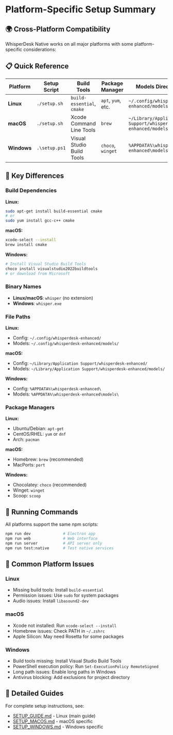 # Platform-Specific Setup Summary

## 🌍 Cross-Platform Compatibility

WhisperDesk Native works on all major platforms with some platform-specific considerations:

## 📋 Quick Reference

| Platform | Setup Script | Build Tools | Package Manager | Models Directory |
|----------|-------------|-------------|-----------------|------------------|
| **Linux** | `./setup.sh` | `build-essential`, `cmake` | `apt`, `yum`, etc. | `~/.config/whisperdesk-enhanced/models/` |
| **macOS** | `./setup.sh` | Xcode Command Line Tools | `brew` | `~/Library/Application Support/whisperdesk-enhanced/models/` |
| **Windows** | `.\setup.ps1` | Visual Studio Build Tools | `choco`, `winget` | `%APPDATA%\whisperdesk-enhanced\models\` |

## 🔧 Key Differences

### Build Dependencies

**Linux:**
```bash
sudo apt-get install build-essential cmake
# or
sudo yum install gcc-c++ cmake
```

**macOS:**
```bash
xcode-select --install
brew install cmake
```

**Windows:**
```powershell
# Install Visual Studio Build Tools
choco install visualstudio2022buildtools
# or download from Microsoft
```

### Binary Names

- **Linux/macOS**: `whisper` (no extension)
- **Windows**: `whisper.exe`

### File Paths

**Linux:**
- Config: `~/.config/whisperdesk-enhanced/`
- Models: `~/.config/whisperdesk-enhanced/models/`

**macOS:**
- Config: `~/Library/Application Support/whisperdesk-enhanced/`
- Models: `~/Library/Application Support/whisperdesk-enhanced/models/`

**Windows:**
- Config: `%APPDATA%\whisperdesk-enhanced\`
- Models: `%APPDATA%\whisperdesk-enhanced\models\`

### Package Managers

**Linux:**
- Ubuntu/Debian: `apt-get`
- CentOS/RHEL: `yum` or `dnf`
- Arch: `pacman`

**macOS:**
- Homebrew: `brew` (recommended)
- MacPorts: `port`

**Windows:**
- Chocolatey: `choco` (recommended)
- Winget: `winget`
- Scoop: `scoop`

## 🚀 Running Commands

All platforms support the same npm scripts:

```bash
npm run dev              # Electron app
npm run web              # Web interface
npm run server           # API server only
npm run test:native      # Test native services
```

## 🐛 Common Platform Issues

### Linux
- Missing build tools: Install `build-essential`
- Permission issues: Use `sudo` for system packages
- Audio issues: Install `libasound2-dev`

### macOS
- Xcode not installed: Run `xcode-select --install`
- Homebrew issues: Check PATH in `~/.zshrc`
- Apple Silicon: May need Rosetta for some packages

### Windows
- Build tools missing: Install Visual Studio Build Tools
- PowerShell execution policy: Run `Set-ExecutionPolicy RemoteSigned`
- Long path issues: Enable long paths in Windows
- Antivirus blocking: Add exclusions for project directory

## 📖 Detailed Guides

For complete setup instructions, see:
- [SETUP_GUIDE.md](SETUP_GUIDE.md) - Linux (main guide)
- [SETUP_MACOS.md](SETUP_MACOS.md) - macOS specific
- [SETUP_WINDOWS.md](SETUP_WINDOWS.md) - Windows specific

